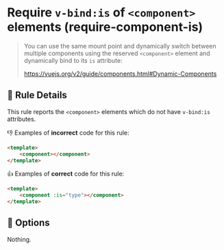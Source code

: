 # Require `v-bind:is` of `<component>` elements (require-component-is)

> You can use the same mount point and dynamically switch between multiple components using the reserved `<component>` element and dynamically bind to its `is` attribute:
>
> https://vuejs.org/v2/guide/components.html#Dynamic-Components

## 📖 Rule Details

This rule reports the `<component>` elements which do not have `v-bind:is` attributes.

👎 Examples of **incorrect** code for this rule:

```html
<template>
    <component></component>
</template>
```

👍 Examples of **correct** code for this rule:

```html
<template>
    <component :is="type"></component>
</template>
```

## 🔧 Options

Nothing.
